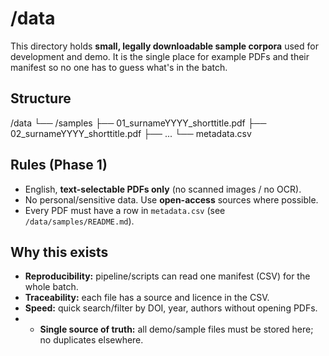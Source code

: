 # /data

This directory holds **small, legally downloadable sample corpora** used for development and demo.
It is the single place for example PDFs and their manifest so no one has to guess what's in the batch.

## Structure

/data
└── /samples
    ├── 01_surnameYYYY_shorttitle.pdf
    ├── 02_surnameYYYY_shorttitle.pdf
    ├── ...
    └── metadata.csv

## Rules (Phase 1)
- English, **text-selectable PDFs only** (no scanned images / no OCR).
- No personal/sensitive data. Use **open-access** sources where possible.
- Every PDF must have a row in `metadata.csv` (see `/data/samples/README.md`).

## Why this exists
- **Reproducibility:** pipeline/scripts can read one manifest (CSV) for the whole batch.
- **Traceability:** each file has a source and licence in the CSV.
- **Speed:** quick search/filter by DOI, year, authors without opening PDFs.
- - **Single source of truth:** all demo/sample files must be stored here; no duplicates elsewhere.
